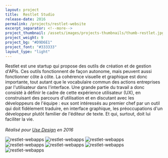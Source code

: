 ```yaml
---
layout: project
title:  Restlet Studio
release-date: 2016
permalink: /projects/restlet-website
excerpt_separator: <!--more-->
project_thumbnail: /assets/images/projects-thumbnails/thumb-restlet.jpg
project_weight: 9
project_bg: "#D9D6E1"
project_font: "#333333"
layout_type: "light"
---
```

Restlet est une startup qui propose des outils de création et de gestion d'APIs. Ces outils fonctionnent de façon autonome, mais peuvent aussi fonctionner côte à côte. La cohérence visuelle et graphique est donc importante, tout autant que le vocabulaire commun des actions entreprises par l'utilisateur dans l'interface. Une grande partie du travail a donc consisté à définir le cadre de cette expérience utilisateur (UX), en construisant des parcours d'utilisation et en discutant avec les développeurs de l'équipe : eux sont intéressés au premier chef par un outil qui doit fidèlement traduire, en interface graphique, les préoccupations d'un développeur plutôt familier de l'éditeur de texte. Et qui, surtout, doit lui faciliter la vie.
<br/><br/>
*Réalisé pour [Use Design](http://www.use-design.com) en 2016*

![restlet-webapps](/assets/images/projects/restlet-webapps/restlet-apps-0.jpg)
![restlet-webapps](/assets/images/projects/restlet-webapps/restlet-apps-1.jpg)
![restlet-webapps](/assets/images/projects/restlet-webapps/restlet-apps-2.jpg)
![restlet-webapps](/assets/images/projects/restlet-webapps/restlet-apps-3.jpg)
![restlet-webapps](/assets/images/projects/restlet-webapps/restlet-apps-4.jpg)
![restlet-webapps](/assets/images/projects/restlet-webapps/restlet-apps-5.jpg)
![restlet-webapps](/assets/images/projects/restlet-webapps/restlet-apps-6.jpg)
